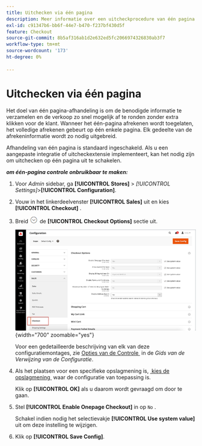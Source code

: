 ```yaml
---
title: Uitchecken via één pagina
description: Meer informatie over een uitcheckprocedure van één pagina waarmee je winkel een gestroomlijnde afhandeling krijgt.
exl-id: c91347b6-bb6f-44e7-b470-f237bf430d5f
feature: Checkout
source-git-commit: 8b5af316ab1d2e632ed5fc2066974326830ab3f7
workflow-type: tm+mt
source-wordcount: '173'
ht-degree: 0%

---
```


# Uitchecken via één pagina

Het doel van één pagina-afhandeling is om de benodigde informatie te verzamelen en de verkoop zo snel mogelijk af te ronden zonder extra klikken voor de klant. Wanneer het één-pagina afrekenen wordt toegelaten, het volledige afrekenen gebeurt op één enkele pagina. Elk gedeelte van de afrekeninformatie wordt zo nodig uitgebreid.

Afhandeling van één pagina is standaard ingeschakeld. Als u een aangepaste integratie of uitcheckextensie implementeert, kan het nodig zijn om uitchecken op één pagina uit te schakelen.

**_om één-pagina controle onbruikbaar te maken:_**

1. Voor _Admin_ sidebar, ga **[!UICONTROL Stores]** > _[!UICONTROL Settings]_>**[!UICONTROL Configuration]**.

1. Vouw in het linkerdeelvenster **[!UICONTROL Sales]** uit en kies **[!UICONTROL Checkout]** .

1. Breid ![&#x200B; selecteur van de Uitbreiding &#x200B;](../assets/icon-display-expand.png) de **[!UICONTROL Checkout Options]** sectie uit.

   ![&#x200B; Configuratie - controleopties &#x200B;](./assets/checkout-checkout-options.png){width="700" zoomable="yes"}

   Voor een gedetailleerde beschrijving van elk van deze configuratiemontages, zie [&#x200B; Opties van de Controle &#x200B;](../configuration-reference/sales/checkout.md#checkout-options) in de _Gids van de Verwijzing van de Configuratie_.

1. Als het plaatsen voor een specifieke opslagmening is, [&#x200B; kies de opslagmening &#x200B;](../configuration-reference/scope-change.md#set-the-scope) waar de configuratie van toepassing is.

   Klik op **[!UICONTROL OK]** als u daarom wordt gevraagd om door te gaan.

1. Stel **[!UICONTROL Enable Onepage Checkout]** in op `No` .

   Schakel indien nodig het selectievakje **[!UICONTROL Use system value]** uit om deze instelling te wijzigen.

1. Klik op **[!UICONTROL Save Config]**.
